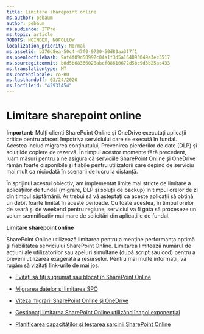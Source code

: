 ```yaml
---
title: Limitare sharepoint online
ms.author: pebaum
author: pebaum
ms.audience: ITPro
ms.topic: article
ROBOTS: NOINDEX, NOFOLLOW
localization_priority: Normal
ms.assetid: b376d8ea-50c4-47f0-9720-50d80aa3f7f1
ms.openlocfilehash: 9af4f09d50992c04a1f3d5a164093049a3ec3517
ms.sourcegitcommit: b0d5b68366028abcf08610672d5bc9d3b25ac433
ms.translationtype: MT
ms.contentlocale: ro-RO
ms.lasthandoff: 03/24/2020
ms.locfileid: "42931454"
---
```

# <a name="sharepoint-online-throttling"></a>Limitare sharepoint online

**Important:** Mulți clienți SharePoint Online și OneDrive executați aplicații critice pentru afaceri împotriva serviciului care se execută în fundal. Acestea includ migrarea conținutului, Prevenirea pierderilor de date (DLP) și soluțiide copiere de rezervă. În timpul acestor momente fără precedent, luăm măsuri pentru a ne asigura că serviciile SharePoint Online și OneDrive rămân foarte disponibile și fiabile pentru utilizatorii care depind de serviciu mai mult ca niciodată în scenarii de lucru la distanță.

În sprijinul acestui obiectiv, am implementat limite mai stricte de limitare a aplicațiilor de fundal (migrare, DLP și soluții de backup) în timpul orelor de zi din timpul săptămânii. Ar trebui să vă așteptați ca aceste aplicații să obțină un debit foarte limitat în aceste perioade. Cu toate acestea, în timpul orelor de seară și de weekend pentru regiune, serviciul va fi gata să proceseze un volum semnificativ mai mare de solicitări din aplicațiile de fundal.

**Limitare sharepoint online**

SharePoint Online utilizează limitarea pentru a menține performanța optimă și fiabilitatea serviciului SharePoint Online. Limitarea limitează numărul de acțiuni ale utilizatorilor sau apeluri simultane (după script sau cod) pentru a preveni utilizarea exagerată a resurselor. Pentru mai multe informații, vă rugăm să vizitați link-urile de mai jos.

- [Evitați să fiți sugrumat sau blocat în SharePoint Online](https://docs.microsoft.com/sharepoint/dev/general-development/how-to-avoid-getting-throttled-or-blocked-in-sharepoint-online)

- [Migrarea datelor și limitarea SPO](https://blogs.technet.microsoft.com/sposupport/2017/08/12/data-migration-and-spo-service-throttling/)

- [Viteza migrării SharePoint Online și OneDrive](https://docs.microsoft.com/sharepointmigration/sharepoint-online-and-onedrive-migration-speed)

 - [Gestionați limitarea SharePoint Online utilizând înapoi exponențial](https://docs.microsoft.com/sharepoint/dev/solution-guidance/handle-sharepoint-online-throttling-by-using-exponential-back-off)

- [Planificarea capacităților și testarea sarcinii SharePoint Online](https://docs.microsoft.com/office365/enterprise/capacity-planning-and-load-testing-sharepoint-online)

